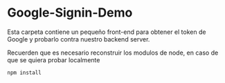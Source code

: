 # Google-Signin-Demo
Esta carpeta contiene un pequeño front-end para 
obtener el token de Google y probarlo contra nuestro
backend server.

Recuerden que es necesario reconstruir los modulos de
node, en caso de que se quiera probar localmente

```
npm install
```